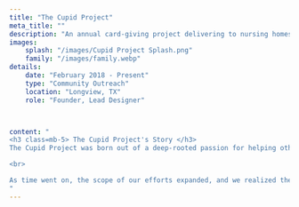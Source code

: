 ```yaml
---
title: "The Cupid Project"
meta_title: ""
description: "An annual card-giving project delivering to nursing homes every Valentine's Day since 2018."
images: 
    splash: "/images/Cupid Project Splash.png"
    family: "/images/family.webp"
details: 
    date: "February 2018 - Present"
    type: "Community Outreach"
    location: "Longview, TX"
    role: "Founder, Lead Designer"



content: "
<h3 class=mb-5> The Cupid Project's Story </h3>
The Cupid Project was born out of a deep-rooted passion for helping others and making a difference. It all started with my family's shared desire to spread love and joy to those in need. The journey began with the establishment of the Hearts Club at Longview High School in Longview, Texas, where monthly art projects were organized to connect with and bring happiness to individuals in nursing homes.  

<br>

As time went on, the scope of our efforts expanded, and we realized the power of greeting cards as a means of reaching out to even more people. With an unwavering commitment to combatting loneliness and fostering community connections, The Cupid Project was established in 2018. Since then, our annual card-giving project has become a beacon of love, inspiring individuals and communities worldwide.
"
---
```

